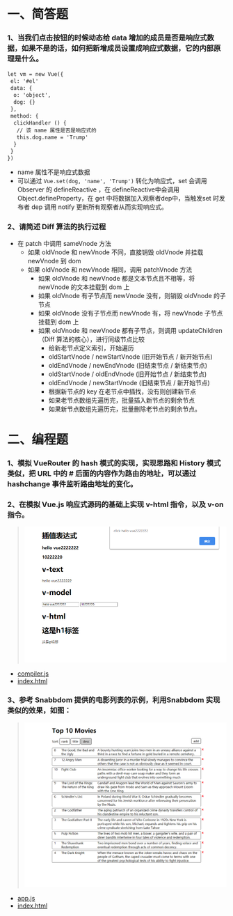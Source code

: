 # 一、简答题
### 1、当我们点击按钮的时候动态给 data 增加的成员是否是响应式数据，如果不是的话，如何把新增成员设置成响应式数据，它的内部原理是什么。
```
let vm = new Vue({
 el: '#el'
 data: {
  o: 'object',
  dog: {}
 },
 method: {
  clickHandler () {
   // 该 name 属性是否是响应式的
   this.dog.name = 'Trump'
  }
 }
})
```
- name 属性不是响应式数据
- 可以通过 `Vue.set(dog, 'name', 'Trump')` 转化为响应式，set 会调用 Observer 的 defineReactive ，在 defineReactive中会调用Object.defineProperty，在 get 中将数据加入观察者dep中，当触发set 时发布者 dep 调用 notify 更新所有观察者从而实现响应式。

### 2、请简述 Diff 算法的执行过程
- 在 patch 中调用 sameVnode 方法
    - 如果 oldVnode 和 newVnode 不同，直接销毁 oldVnode 并挂载 newVnode 到 dom
    - 如果 oldVnode 和 newVnode 相同，调用 patchVnode 方法
        - 如果 oldVnode 和 newVnode 都是文本节点且不相等，将 newVnode 的文本挂载到 dom 上
        - 如果 oldVnode 有子节点而 newVnode 没有，则销毁 oldVnode 的子节点
        - 如果 oldVnode 没有子节点而 newVnode 有，将 newVnode 子节点挂载到 dom 上
        - 如果 oldVnode 和 newVnode 都有子节点，则调用 updateChildren（Diff 算法的核心），进行同级节点比较
            - 给新老节点定义索引，开始遍历
            - oldStartVnode / newStartVnode (旧开始节点 / 新开始节点)
            - oldEndVnode / newEndVnode (旧结束节点 / 新结束节点)
            - oldStartVnode / oldEndVnode (旧开始节点 / 新结束节点)
            - oldEndVnode / newStartVnode (旧结束节点 / 新开始节点)
            - 根据新节点的 key 在老节点中插找，没有则创建新节点
            - 如果老节点数组先遍历完，批量插入新节点的剩余节点
            - 如果新节点数组先遍历完，批量删除老节点的剩余节点。


# 二、编程题
### 1、模拟 VueRouter 的 hash 模式的实现，实现思路和 History 模式类似，把 URL 中的 # 后面的内容作为路由的地址，可以通过 hashchange 事件监听路由地址的变化。
 

### 2、在模拟 Vue.js 响应式源码的基础上实现 v-html 指令，以及 v-on 指令。
> ![minivue](https://github.com/MarchYuanx/fed-e-task-03-01/blob/master/MINIVUE/vue.jpg)
- [compiler.js](https://github.com/MarchYuanx/fed-e-task-03-01/blob/master/MINIVUE/js/compiler.js)
- [index.html](https://github.com/MarchYuanx/fed-e-task-03-01/blob/master/MINIVUE/index.html)

### 3、参考 Snabbdom 提供的电影列表的示例，利用Snabbdom 实现类似的效果，如图：
> ![snabbdom](https://github.com/MarchYuanx/fed-e-task-03-01/blob/master/snabbdom/snabbdom.jpg)
- [app.js](https://github.com/MarchYuanx/fed-e-task-03-01/blob/master/snabbdom/src/app.js)
- [index.html](https://github.com/MarchYuanx/fed-e-task-03-01/blob/master/snabbdom/index.html)